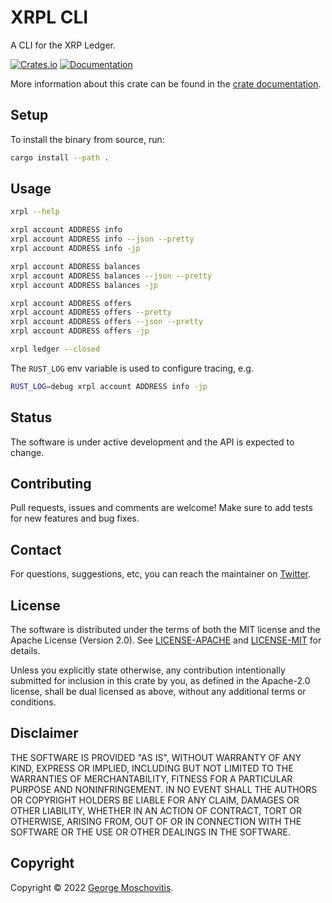 # XRPL CLI

A CLI for the XRP Ledger.

[![Crates.io](https://img.shields.io/crates/v/xrpl_cli)](https://crates.io/crates/xrpl_cli)
[![Documentation](https://docs.rs/xrpl_cli/badge.svg)](https://docs.rs/xrpl_cli)

More information about this crate can be found in the [crate documentation][docs].

## Setup

To install the binary from source, run:

```sh
cargo install --path .
```

## Usage

```sh
xrpl --help

xrpl account ADDRESS info
xrpl account ADDRESS info --json --pretty
xrpl account ADDRESS info -jp

xrpl account ADDRESS balances
xrpl account ADDRESS balances --json --pretty
xrpl account ADDRESS balances -jp

xrpl account ADDRESS offers
xrpl account ADDRESS offers --pretty
xrpl account ADDRESS offers --json --pretty
xrpl account ADDRESS offers -jp

xrpl ledger --closed
```

The `RUST_LOG` env variable is used to configure tracing, e.g.

```sh
RUST_LOG=debug xrpl account ADDRESS info -jp
```

## Status

The software is under active development and the API is expected to change.

## Contributing

Pull requests, issues and comments are welcome! Make sure to add tests for new features and bug fixes.

## Contact

For questions, suggestions, etc, you can reach the maintainer on [Twitter](https://twitter.com/gmosx).

## License

The software is distributed under the terms of both the MIT license and the Apache License (Version 2.0). See [LICENSE-APACHE](LICENSE-APACHE) and [LICENSE-MIT](LICENSE-MIT) for details.

Unless you explicitly state otherwise, any contribution intentionally submitted for inclusion in this crate by you, as defined in the Apache-2.0 license, shall be dual licensed as above, without any additional terms or conditions.

## Disclaimer

THE SOFTWARE IS PROVIDED "AS IS", WITHOUT WARRANTY OF
ANY KIND, EXPRESS OR IMPLIED, INCLUDING BUT NOT LIMITED
TO THE WARRANTIES OF MERCHANTABILITY, FITNESS FOR A
PARTICULAR PURPOSE AND NONINFRINGEMENT. IN NO EVENT
SHALL THE AUTHORS OR COPYRIGHT HOLDERS BE LIABLE FOR ANY
CLAIM, DAMAGES OR OTHER LIABILITY, WHETHER IN AN ACTION
OF CONTRACT, TORT OR OTHERWISE, ARISING FROM, OUT OF OR
IN CONNECTION WITH THE SOFTWARE OR THE USE OR OTHER
DEALINGS IN THE SOFTWARE.

## Copyright

Copyright © 2022 [George Moschovitis](https://gmosx.ninja).

[docs]: https://docs.rs/xrpl_cli